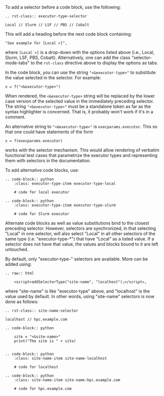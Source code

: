 To add a selector before a code block, use the following:

```
.. rst-class:: executor-type-selector

Local // Slurm // LSF // PBS // Cobalt
```

This will add a heading before the next code block containing:

    "See example for [Local >]",

where `[Local >]` is a drop-down with the options listed above (i.e.,
Local, Slurm, LSF, PBS, Cobalt). Alternatively, one can add the class
"selector-mode-tabs" to the `rst-class` directive above to  display the
options as tabs.

In the code block, you can use the string `"<&executor-type>"` to
substitute the value selected in the selector. For example:

    x = f("<&executor-type>")

When rendered, the `<&executor-type>` string will be replaced by the
lower case version of the selected value in the immediately preceding
selector. The string `"<&executor-type>"` must be a standalone token as
far as the syntax highlighter is concerned. That is, it probably won't
work if it's in a comment.

An alternative string to `"<&executor-type>"` is `execparams.executor`.
This so that one could have statements of the form

    x = f(execparams.executor)

works with the selector mechanism. This would allow rendering of
verbatim functional test cases that parametrize the executor types and
representing them with selectors in the documentation.

To add alternative code blocks, use:

```Sphinx
.. code-block:: python
    :class: executor-type-item executor-type-local

    # code for local executor

.. code-block:: python
    :class: executor-type-item executor-type-slurm

    # code for Slurm executor
```

Alternate code blocks as well as value substitutions bind to the closest
preceding selector. However, selectors are synchronized, in that
selecting "Local" in one selector, will also select "Local" in all other
selectors of the same type (i.e. "executor-type-*") that have "Local" as
a listed value. If a selector does not have that value, the values and
blocks bound to it are left untouched.

By default, only "executor-type-" selectors are available. More can be
added using:

```Sphinx
.. raw:: html

    <script>addSelectorType("site-name", "localhost");</script>,
```

where "site-name" is like "executor-type" above, and "localhost" is the
value used by default. In other words, using "site-name" selectors is now
done as follows:

```
.. rst-class:: site-name-selector

localhost // hpc.example.com

.. code-block:: python

    site = "<&site-name>"
    print("The site is " + site)


.. code-block:: python
    :class: site-name-item site-name-localhost

    # code for localhost

.. code-block:: python
    :class: site-name-item site-name-hpc.example.com

    # code for hpc.example.com
```
